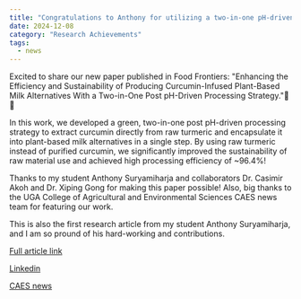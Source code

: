 ```yaml
---
title: "Congratulations to Anthony for utilizing a two-in-one pH-driven method for producing turmeric-infused milks"
date: 2024-12-08
category: "Research Achievements"
tags:
  - news
---
```


Excited to share our new paper published in Food Frontiers: "Enhancing the Efficiency and Sustainability of Producing Curcumin-Infused Plant-Based Milk Alternatives With a Two-in-One Post pH-Driven Processing Strategy."🌱🥛

In this work, we developed a green, two-in-one post pH-driven processing strategy to extract curcumin directly from raw turmeric and encapsulate it into plant-based milk alternatives in a single step. By using raw turmeric instead of purified curcumin, we significantly improved the sustainability of raw material use and achieved high processing efficiency of ~96.4%!

Thanks to my student Anthony Suryamiharja and collaborators Dr. Casimir Akoh and Dr. Xiping Gong for making this paper possible! Also, big thanks to the UGA College of Agricultural and Environmental Sciences CAES news team for featuring our work.

This is also the first research article from my student Anthony Suryamiharja, and I am so pround of his hard-working and contributions.

[Full article link](https://doi.org/10.1002/fft2.534)

[Linkedin](https://www.linkedin.com/posts/hualu-lu-zhou-955506171_enhancing-the-efficiency-and-sustainability-activity-7272347179397124101-G2XV?utm_source=share&utm_medium=member_desktop)

[CAES news](https://newswire.caes.uga.edu/story/10466/instant-golden-milk.html)

